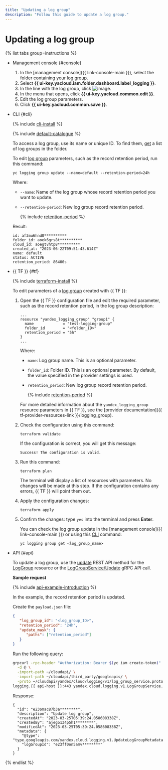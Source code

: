 ```yaml
---
title: "Updating a log group"
description: "Follow this guide to update a log group."
---
```


# Updating a log group

{% list tabs group=instructions %}

- Management console {#console}

   1. In the [management console]({{ link-console-main }}), select the folder containing your [log group](../concepts/log-group.md).
   1. Select **{{ ui-key.yacloud.iam.folder.dashboard.label_logging }}**.
   1. In the line with the log group, click ![image](../../_assets/console-icons/ellipsis.svg).
   1. In the menu that opens, click **{{ ui-key.yacloud.common.edit }}**.
   1. Edit the log group parameters.
   1. Click **{{ ui-key.yacloud.common.save }}**.

- CLI {#cli}

   {% include [cli-install](../../_includes/cli-install.md) %}

   {% include [default-catalogue](../../_includes/default-catalogue.md) %}

   To access a log group, use its name or unique ID. To find them, [get](./list.md) a list of log groups in the folder.

   To edit [log group](../concepts/log-group.md) parameters, such as the record retention period, run this command:

   ```
   yc logging group update --name=default --retention-period=24h
   ```

   Where:

   * `--name`: Name of the log group whose record retention period you want to update.
   * `--retention-period`: New log group record retention period.

      {% include [retention-period](../../_includes/logging/retention-period-format.md) %}

   Result:

   ```
   id: af3mu6hnd0**********
   folder_id: aoek6qrs8t**********
   cloud_id: aoegtvhtp8**********
   created_at: "2023-06-22T09:51:43.614Z"
   name: default
   status: ACTIVE
   retention_period: 86400s
   ```

- {{ TF }} {#tf}

   {% include [terraform-install](../../_includes/terraform-install.md) %}

   To edit parameters of a [log group](../concepts/log-group.md) created with {{ TF }}:

   1. Open the {{ TF }} configuration file and edit the required parameter, such as the record retention period, in the log group description:

      ```hcl
      ...
      resource "yandex_logging_group" "group1" {
        name             = "test-logging-group"
        folder_id        = "<folder_ID>"
        retention_period = "5h"
      }
      ...
      ```

      Where:

      * `name`: Log group name. This is an optional parameter.
      * `folder_id`: Folder ID. This is an optional parameter. By default, the value specified in the provider settings is used.
      * `retention_period`: New log group record retention period.

         {% include [retention-period](../../_includes/logging/retention-period-format.md) %}

      For more detailed information about the `yandex_logging_group` resource parameters in {{ TF }}, see the [provider documentation]({{ tf-provider-resources-link }}/logging_group).

   1. Check the configuration using this command:

      ```
      terraform validate
      ```

      If the configuration is correct, you will get this message:

      ```
      Success! The configuration is valid.
      ```

   1. Run this command:

      ```
      terraform plan
      ```

      The terminal will display a list of resources with parameters. No changes will be made at this step. If the configuration contains any errors, {{ TF }} will point them out.

   1. Apply the configuration changes:

      ```
      terraform apply
      ```

   1. Confirm the changes: type `yes` into the terminal and press **Enter**.

      You can check the log group update in the [management console]({{ link-console-main }}) or using this [CLI](../../cli/quickstart.md) command:

      ```
      yc logging group get <log_group_name>
      ```

- API {#api}

   To update a log group, use the [update](../api-ref/LogGroup/update.md) REST API method for the [LogGroup](../api-ref/LogGroup/index.md) resource or the [LogGroupService/Update](../api-ref/grpc/log_group_service.md#Update) gRPC API call.

   
   **Sample request**

   {% include [api-example-introduction](../../_includes/logging/api-example-introduction.md) %}

   In the example, the record retention period is updated.

   Create the `payload.json` file:

   ```json
   {
      "log_group_id": "<log_group_ID>",
      "retention_period": "24h",
      "update_mask": {
         "paths": ["retention_period"]
      }
   }
   ```

   Run the following query:

   ```bash
   grpcurl -rpc-header "Authorization: Bearer $(yc iam create-token)" \
     -d @ \
     -import-path ~/cloudapi/ \
     -import-path ~/cloudapi/third_party/googleapis/ \
     -proto ~/cloudapi/yandex/cloud/logging/v1/log_group_service.proto \
   logging.{{ api-host }}:443 yandex.cloud.logging.v1.LogGroupService.Update < payload.json
   ```

   Response:

   ```text
   {
     "id": "e23omac87b3a********",
     "description": "Update log group",
     "createdAt": "2023-03-25T05:39:24.058608338Z",
     "createdBy": "ajego134p5h1********",
     "modifiedAt": "2023-03-25T05:39:24.058608338Z",
     "metadata": {
       "@type": "type.googleapis.com/yandex.cloud.logging.v1.UpdateLogGroupMetadata",
       "logGroupId": "e23ff0on5amv********"
     }
   }
   ```


{% endlist %}

